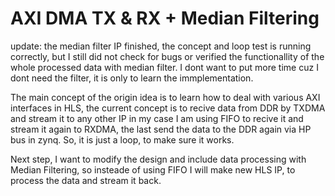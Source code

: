 # AXI DMA TX & RX + Median Filtering

update: the median filter IP finished, the concept and loop test is running correctly, but I still did not check for bugs or verified the functionallity of the whole processed data with median filter. I dont want to put more time cuz I dont need the filter, it is only to learn the immplementation.

The main concept of the origin idea is to learn how to deal with various AXI interfaces in HLS, the current concept is to recive data from DDR by TXDMA and stream it to any other IP in my case I am using FIFO to recive it and stream it again to RXDMA, the last send the data to the DDR again via HP bus in zynq. So, it is just a loop, to make sure it works. 

Next step, I want to modify the design and include data processing with Median Filtering, so insteade of using FIFO I will make new HLS IP, to process the data and stream it back.


